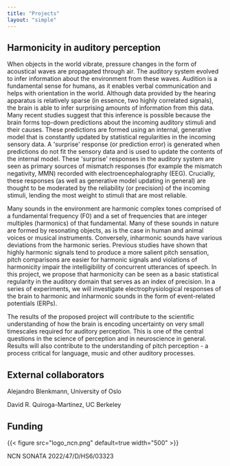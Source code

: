 ```yaml
---
title: "Projects"
layout: "simple"
---
```


## Harmonicity in auditory perception

When objects in the world vibrate, pressure changes in the form of acoustical waves are propagated through air. The auditory system evolved to infer information about the environment from these waves. Audition is a fundamental sense for humans, as it enables verbal communication and helps with orientation in the world. Although data provided by the hearing apparatus is relatively sparse (in essence, two highly correlated signals), the brain is able to infer surprising amounts of information from this data. Many recent studies suggest that this inference is possible because the brain forms top-down predictions about the incoming auditory stimuli and their causes. These predictions are formed using an internal, generative model that is constantly updated by statistical regularities in the incoming sensory data. A 'surprise' response (or prediction error) is generated when predictions do not fit the sensory data and is used to update the contents of the internal model. These 'surprise' responses in the auditory system are seen as primary sources of mismatch responses (for example the mismatch negativity, MMN) recorded with electroencephalography (EEG). Crucially, these responses (as well as generative model updating in general) are thought to be moderated by the reliability (or precision) of the incoming stimuli, lending the most weight to stimuli that are most reliable.

Many sounds in the environment are harmonic complex tones comprised of a fundamental frequency (F0) and a set of frequencies that are integer multiples (harmonics) of that fundamental. Many of these sounds in nature are formed by resonating objects, as is the case in human and animal voices or musical instruments. Conversely, inharmonic sounds have various deviations from the harmonic series. Previous studies have shown that highly harmonic signals tend to produce a more salient pitch sensation, pitch comparisons are easier for harmonic signals and violations of harmonicity impair the intelligibility of concurrent utterances of speech. In this project, we propose that harmonicity can be seen as a basic statistical regularity in the auditory domain that serves as an index of precision. In a series of experiments, we will investigate electrophysiological responses of the brain to harmonic and inharmonic sounds in the form of event-related potentials (ERPs).

The results of the proposed project will contribute to the scientific understanding of how the brain is encoding uncertainty on very small timescales required for auditory perception. This is one of the central questions in the science of perception and in neuroscience in general. Results will also contribute to the understanding of pitch perception - a process critical for language, music and other auditory processes.

## External collaborators

Alejandro Blenkmann, University of Oslo

David R. Quiroga-Martinez, UC Berkeley

## Funding

{{< figure src="logo_ncn.png" default=true width="500" >}}


NCN SONATA 2022/47/D/HS6/03323